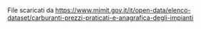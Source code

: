 File scaricati da https://www.mimit.gov.it/it/open-data/elenco-dataset/carburanti-prezzi-praticati-e-anagrafica-degli-impianti
